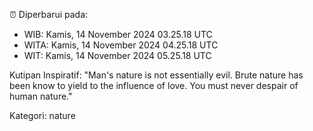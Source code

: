 ⏰ Diperbarui pada:
- WIB: Kamis, 14 November 2024 03.25.18 UTC
- WITA: Kamis, 14 November 2024 04.25.18 UTC
- WIT: Kamis, 14 November 2024 05.25.18 UTC

Kutipan Inspiratif:
"Man's nature is not essentially evil. Brute nature has been know to yield to the influence of love. You must never despair of human nature."


Kategori: nature

